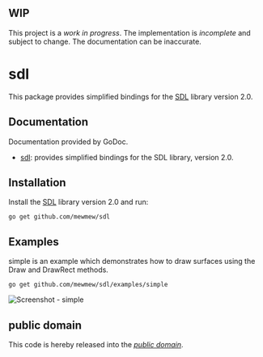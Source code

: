 WIP
---

This project is a *work in progress*. The implementation is *incomplete* and
subject to change. The documentation can be inaccurate.

sdl
===

This package provides simplified bindings for the [SDL][libsdl] library version 2.0.

[libsdl]: http://www.libsdl.org/

Documentation
-------------

Documentation provided by GoDoc.

- [sdl][]: provides simplified bindings for the SDL library, version 2.0.

[sdl]: http://godoc.org/github.com/mewmew/sdl

Installation
------------

Install the [SDL][libsdl] library version 2.0 and run:

	go get github.com/mewmew/sdl

Examples
--------

simple is an example which demonstrates how to draw surfaces using the Draw and
DrawRect methods.

	go get github.com/mewmew/sdl/examples/simple

![Screenshot - simple](https://raw.github.com/mewmew/sdl/master/examples/simple/simple.png)

public domain
-------------

This code is hereby released into the *[public domain][]*.

[public domain]: https://creativecommons.org/publicdomain/zero/1.0/
